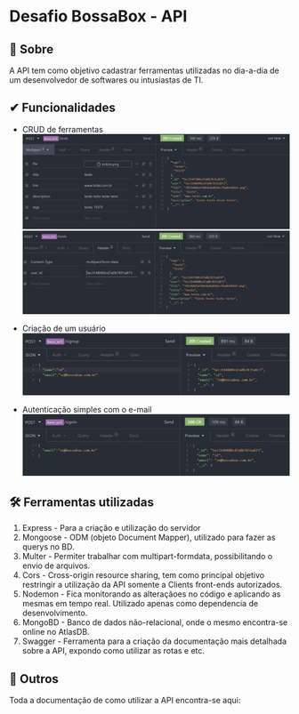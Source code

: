 # Desafio BossaBox - API

## 💬 Sobre

A API tem como objetivo cadastrar ferramentas utilizadas no dia-a-dia de um desenvolvedor de softwares ou intusiastas de TI.

## ✔ Funcionalidades

- CRUD de ferramentas
  <img src="./img/b4.png" alt="POST-TOOLS-2"/>
  <img src="./img/b3.png" alt="POST-TOOLS-1"/>

- Criação de um usuário
  <img src="./img/b1.png"/>

- Autenticação simples com o e-mail
  <img src="./img/b2.png"/>

## 🛠 Ferramentas utilizadas

1. Express - Para a criação e utilização do servidor
2. Mongoose - ODM (objeto Document Mapper), utilizado para fazer as querys no BD.
3. Multer - Permiter trabalhar com multipart-formdata, possibilitando o envio de arquivos.
4. Cors - Cross-origin resource sharing, tem como principal objetivo restringir a utilização da API somente a Clients front-ends autorizados.
5. Nodemon - Fica monitorando as alteraçãoes no código e aplicando as mesmas em tempo real. Utilizado apenas como dependencia de desenvolvimento.
6. MongoBD - Banco de dados não-relacional, onde o mesmo encontra-se online no AtlasDB.
7. Swagger - Ferramenta para a criação da documentação mais detalhada sobre a API, expondo como utilizar as rotas e etc.

## 📝 Outros

Toda a documentação de como utilizar a API encontra-se aqui:

